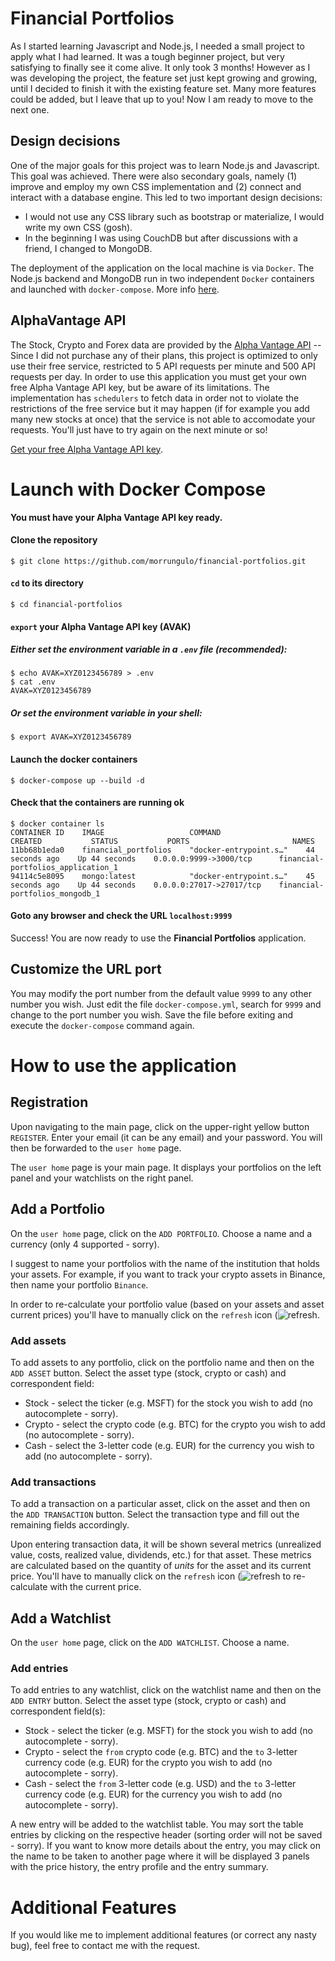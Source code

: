 # Financial Portfolios

As I started learning Javascript and Node.js, I needed a small project to apply what I had learned. It was a tough beginner project, but very satisfying to finally see it come alive. It only took 3 months!
However as I was developing the project, the feature set just kept growing and growing, until I decided to finish it with the existing feature set. Many more features could be added, but I leave that up to you!
Now I am ready to move to the next one.

## Design decisions

One of the major goals for this project was to learn Node.js and Javascript. This goal was achieved. There were also secondary goals, namely (1) improve and employ my own CSS implementation and (2) connect and interact with a database engine. This led to two important design decisions:
- I would not use any CSS library such as bootstrap or materialize, I would write my own CSS (gosh).
- In the beginning I was using CouchDB but after discussions with a friend, I changed to MongoDB.

The deployment of the application on the local machine is via `Docker`. The Node.js backend and MongoDB run in two independent `Docker` containers and launched with `docker-compose`. More info [here](#launch-with-docker-compose).

## AlphaVantage API

The Stock, Crypto and Forex data are provided by the [Alpha Vantage API](https://www.alphavantage.co/) -- Since I did not purchase any of their plans, this project is optimized to only use their free service, restricted to 5 API requests per minute and 500 API requests per day. In order to use this application you must get your own free Alpha Vantage API key, but be aware of its limitations. The implementation has `schedulers` to fetch data in order not to violate the restrictions of the free service but it may happen (if for example you add many new stocks at once) that the service is not able to accomodate your requests. You'll just have to try again on the next minute or so!

[Get your free Alpha Vantage API key](https://www.alphavantage.co/support/#api-key).

# Launch with Docker Compose

**You must have your Alpha Vantage API key ready.**

#### Clone the repository

```
$ git clone https://github.com/morrungulo/financial-portfolios.git
```

#### `cd` to its directory

```
$ cd financial-portfolios
```

#### `export` your Alpha Vantage API key (AVAK)

##### Either set the environment variable in a `.env` file (recommended):

```
$ echo AVAK=XYZ0123456789 > .env
$ cat .env
AVAK=XYZ0123456789
```

##### Or set the environment variable in your shell:

```
$ export AVAK=XYZ0123456789
```


#### Launch the docker containers

```
$ docker-compose up --build -d
```

#### Check that the containers are running ok

```
$ docker container ls
CONTAINER ID    IMAGE                   COMMAND                   CREATED           STATUS           PORTS                       NAMES
11bb68b1eda0    financial_portfolios    "docker-entrypoint.s…"    44 seconds ago    Up 44 seconds    0.0.0.0:9999->3000/tcp      financial-portfolios_application_1
94114c5e8095    mongo:latest            "docker-entrypoint.s…"    45 seconds ago    Up 44 seconds    0.0.0.0:27017->27017/tcp    financial-portfolios_mongodb_1
```

#### Goto any browser and check the URL `localhost:9999`

Success! You are now ready to use the **Financial Portfolios** application.

## Customize the URL port

You may modify the port number from the default value `9999` to any other number you wish. Just edit the file `docker-compose.yml`, search for `9999` and change to the port number you wish. Save the file before exiting and execute the `docker-compose` command again.

# How to use the application

## Registration

Upon navigating to the main page, click on the upper-right yellow button `REGISTER`. Enter your email (it can be any email) and your password. You will then be forwarded to the `user home` page.

The `user home` page is your main page. It displays your portfolios on the left panel and your watchlists on the right panel.

## Add a Portfolio

On the `user home` page, click on the `ADD PORTFOLIO`. Choose a name and a currency (only 4 supported - sorry).

I suggest to name your portfolios with the name of the institution that holds your assets. For example, if you want to track your crypto assets in Binance, then name your portfolio `Binance`.

In order to re-calculate your portfolio value (based on your assets and asset current prices) you'll have to manually click on the `refresh` icon (![refresh](https://github.com/morrungulo/financial-portfolios/blob/main/public/img/iconmonstr-synchronization-18.svg "Refresh").

### Add assets

To add assets to any portfolio, click on the portfolio name and then on the `ADD ASSET` button. Select the asset type (stock, crypto or cash) and correspondent field:

* Stock - select the ticker (e.g. MSFT) for the stock you wish to add (no autocomplete - sorry).
* Crypto - select the crypto code (e.g. BTC) for the crypto you wish to add (no autocomplete - sorry).
* Cash - select the 3-letter code (e.g. EUR) for the currency you wish to add (no autocomplete - sorry).

### Add transactions

To add a transaction on a particular asset, click on the asset and then on the `ADD TRANSACTION` button. Select the transaction type and fill out the remaining fields accordingly.

Upon entering transaction data, it will be shown several metrics (unrealized value, costs, realized value, dividends, etc.) for that asset. These metrics are calculated based on the quantity of *units* for the asset and its current price. You'll have to manually click on the `refresh` icon (![refresh](https://github.com/morrungulo/financial-portfolios/blob/main/public/img/iconmonstr-synchronization-18.svg "Refresh") to re-calculate with the current price.

## Add a Watchlist

On the `user home` page, click on the `ADD WATCHLIST`. Choose a name.

### Add entries

To add entries to any watchlist, click on the watchlist name and then on the `ADD ENTRY` button. Select the asset type (stock, crypto or cash) and correspondent field(s):

* Stock - select the ticker (e.g. MSFT) for the stock you wish to add (no autocomplete - sorry).
* Crypto - select the `from` crypto code (e.g. BTC) and the `to` 3-letter currency code (e.g. EUR) for the crypto you wish to add (no autocomplete - sorry).
* Cash - select the `from` 3-letter code (e.g. USD) and the `to` 3-letter currency code (e.g. EUR) for the currency you wish to add (no autocomplete - sorry).

A new entry will be added to the watchlist table. You may sort the table entries by clicking on the respective header (sorting order will not be saved - sorry). If you want to know more details about the entry, you may click on the name to be taken to another page where it will be displayed 3 panels with the price history, the entry profile and the entry summary.

# Additional Features

If you would like me to implement additional features (or correct any nasty bug), feel free to contact me with the request.
